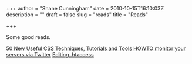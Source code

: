 +++
author = "Shane Cunningham"
date = 2010-10-15T16:10:03Z
description = ""
draft = false
slug = "reads"
title = "Reads"

+++


Some good reads.

<a href="http://www.smashingmagazine.com/2010/10/12/50-new-useful-css-techniques-tutorials-and-tools/" target="_blank">50 New Useful CSS Techniques, Tutorials and Tools</a>
<a href="http://fak3r.com/2010/04/12/howto-monitor-your-servers-via-twitter/" target="_blank">HOWTO monitor your servers via Twitter</a>
<a href="http://www.noupe.com/php/htaccess-techniques.html" target="_blank">Editing .htaccess</a>